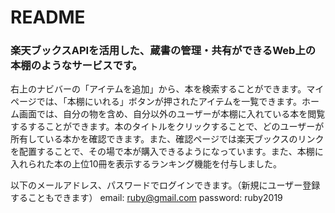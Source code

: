 # README

### 楽天ブックスAPIを活用した、蔵書の管理・共有ができるWeb上の本棚のようなサービスです。
右上のナビバーの「アイテムを追加」から、本を検索することができます。マイページでは、「本棚にいれる」ボタンが押されたアイテムを一覧できます。ホーム画面では、自分の物を含め、自分以外のユーザーが本棚に入れている本を閲覧するすることができます。本のタイトルをクリックすることで、どのユーザーが所有している本かを確認できます。また、確認ページでは楽天ブックスのリンクを配置することで、その場で本が購入できるようになっています。また、本棚に入れられた本の上位10冊を表示するランキング機能を付与しました。

以下のメールアドレス、パスワードでログインできます。（新規にユーザー登録することもできます）
email: ruby@gmail.com
password: ruby2019
